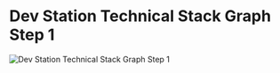 # Dev Station Technical Stack Graph Step 1

![Dev Station Technical Stack Graph Step 1](/guillaume/stack/bashroom-cluster-stack-1.svg)

